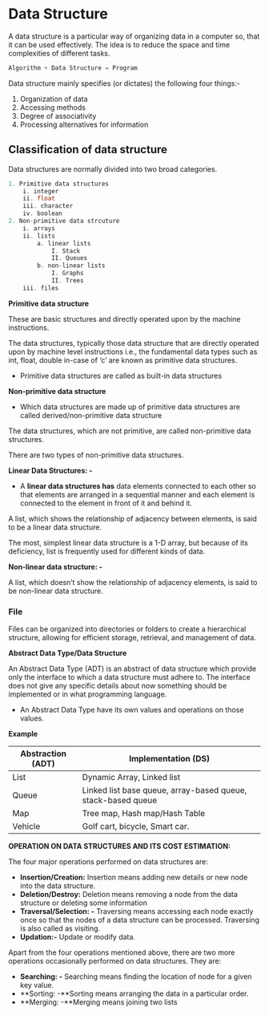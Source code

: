 # Data Structure

A data structure is a particular way of organizing data in a computer so, that it can be used effectively. The idea is to reduce the space and time complexities of different tasks.

```cpp
Algorithm + Data Structure = Program
```

Data structure mainly specifies (or dictates) the following four things:-

1. Organization of data
2. Accessing methods
3. Degree of associativity
4. Processing alternatives for information

## Classification of data structure

Data structures are normally divided into two broad categories.

```cpp
1. Primitive data structures
	i. integer
	ii. float
	iii. character
	iv. boolean
2. Non-primitive data strcuture
	i. arrays
	ii. lists
		a. linear lists
			I. Stack
			II. Queues
		b. non-linear lists
			I. Graphs
			II. Trees
	iii. files
```

**Primitive data structure**

These are basic structures and directly operated upon by the machine instructions.

The data structures, typically those data structure that are directly operated upon by machine level instructions i.e., the fundamental data types such as int, float, double in-case of ‘c’ are known as primitive data structures.

- Primitive data structures are called as built-in data structures

**Non-primitive data structure**

- Which data structures are made up of primitive data structures are called derived/non-primitive data structure

The data structures, which are not primitive, are called non-primitive data structures.

There are two types of non-primitive data structures.

**Linear Data Structures: -**

- A **linear data structures has** data elements connected to each other so that elements are arranged in a sequential manner and each element is connected to the element in front of it and behind it.

A list, which shows the relationship of adjacency between elements, is said to be a linear data structure. 

The most, simplest linear data structure is a 1-D array, but because of its deficiency, list is frequently used for different kinds of data.

**Non-linear data structure: -**

A list, which doesn’t show the relationship of adjacency elements, is said to be non-linear data structure.

### File

Files can be organized into directories or folders to create a hierarchical structure, allowing for efficient storage, retrieval, and management of data.

**Abstract Data Type/Data Structure**

An Abstract Data Type (ADT) is an abstract of data structure which provide only the interface to which a data structure must adhere to. The interface does not give any specific details about now something should be implemented or in what programming language.

- An Abstract Data Type have its own values and operations on those values.

**Example**

| Abstraction (ADT) | Implementation (DS) |
| --- | --- |
| List | Dynamic Array, Linked list |
| Queue | Linked list base queue, array-based queue, stack-based queue |
| Map | Tree map, Hash map/Hash Table |
| Vehicle | Golf cart, bicycle, Smart car. |

**OPERATION ON DATA STRUCTURES AND ITS COST ESTIMATION:**

The four major operations performed on data structures are:

- **Insertion/Creation:** Insertion means adding new details or new node into the data structure.
- **Deletion/Destroy:** Deletion means removing a node from the data structure or deleting some information
- **Traversal/Selection: -** Traversing means accessing each node exactly once so that the nodes of a data structure can be processed. Traversing is also called as visiting.
- ************Updation:-************ Update or modify data.

Apart from the four operations mentioned above, there are two more operations occasionally performed on data structures. They are:

- **Searching: -** Searching means finding the location of node for a given key value.
- **Sorting: -**Sorting means arranging the data in a particular order.
- **Merging: -**Merging means joining two lists